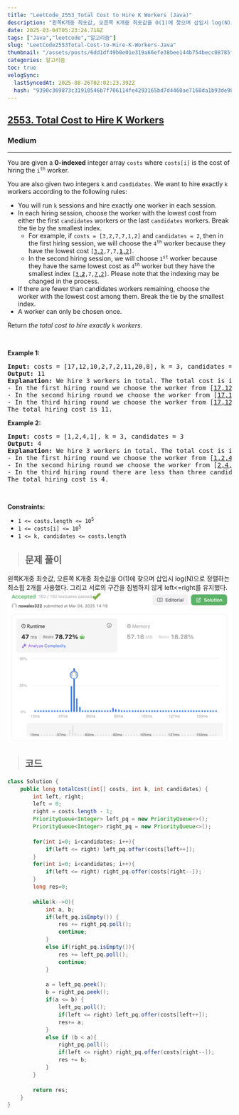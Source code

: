 ```yaml
---
title: "LeetCode_2553_Total Cost to Hire K Workers (Java)"
description: "왼쪽K개중 최솟값, 오른쪽 K개중 최솟값을 O(1)에 찾으며 삽입시 log(N)으로 정렬하는 최소힙 2개를 사용했다. 그리고 서로의 구간을 침범하지 않게 left&lt;=right를 유지했다.}"
date: 2025-03-04T05:23:24.718Z
tags: ["Java","leetcode","알고리즘"]
slug: "LeetCode2553Total-Cost-to-Hire-K-Workers-Java"
thumbnail: "/assets/posts/6dd1df49b0e01e319a66efe38bee144b754becc08785f492594f3a90581c2d1c.png"
categories: 알고리즘
toc: true
velogSync:
  lastSyncedAt: 2025-08-26T02:02:23.392Z
  hash: "9390c369873c31910546b7f706114fe4293165bd7d4460ae7168da1b93de9877"
---
```


<h2><a href="https://leetcode.com/problems/total-cost-to-hire-k-workers">2553. Total Cost to Hire K Workers</a></h2><h3>Medium</h3><hr><p>You are given a <strong>0-indexed</strong> integer array <code>costs</code> where <code>costs[i]</code> is the cost of hiring the <code>i<sup>th</sup></code> worker.</p>

<p>You are also given two integers <code>k</code> and <code>candidates</code>. We want to hire exactly <code>k</code> workers according to the following rules:</p>

<ul>
	<li>You will run <code>k</code> sessions and hire exactly one worker in each session.</li>
	<li>In each hiring session, choose the worker with the lowest cost from either the first <code>candidates</code> workers or the last <code>candidates</code> workers. Break the tie by the smallest index.
	<ul>
		<li>For example, if <code>costs = [3,2,7,7,1,2]</code> and <code>candidates = 2</code>, then in the first hiring session, we will choose the <code>4<sup>th</sup></code> worker because they have the lowest cost <code>[<u>3,2</u>,7,7,<u><strong>1</strong>,2</u>]</code>.</li>
		<li>In the second hiring session, we will choose <code>1<sup>st</sup></code> worker because they have the same lowest cost as <code>4<sup>th</sup></code> worker but they have the smallest index <code>[<u>3,<strong>2</strong></u>,7,<u>7,2</u>]</code>. Please note that the indexing may be changed in the process.</li>
	</ul>
	</li>
	<li>If there are fewer than candidates workers remaining, choose the worker with the lowest cost among them. Break the tie by the smallest index.</li>
	<li>A worker can only be chosen once.</li>
</ul>

<p>Return <em>the total cost to hire exactly </em><code>k</code><em> workers.</em></p>

<p>&nbsp;</p>
<p><strong class="example">Example 1:</strong></p>

<pre>
<strong>Input:</strong> costs = [17,12,10,2,7,2,11,20,8], k = 3, candidates = 4
<strong>Output:</strong> 11
<strong>Explanation:</strong> We hire 3 workers in total. The total cost is initially 0.
- In the first hiring round we choose the worker from [<u>17,12,10,2</u>,7,<u>2,11,20,8</u>]. The lowest cost is 2, and we break the tie by the smallest index, which is 3. The total cost = 0 + 2 = 2.
- In the second hiring round we choose the worker from [<u>17,12,10,7</u>,<u>2,11,20,8</u>]. The lowest cost is 2 (index 4). The total cost = 2 + 2 = 4.
- In the third hiring round we choose the worker from [<u>17,12,10,7,11,20,8</u>]. The lowest cost is 7 (index 3). The total cost = 4 + 7 = 11. Notice that the worker with index 3 was common in the first and last four workers.
The total hiring cost is 11.
</pre>

<p><strong class="example">Example 2:</strong></p>

<pre>
<strong>Input:</strong> costs = [1,2,4,1], k = 3, candidates = 3
<strong>Output:</strong> 4
<strong>Explanation:</strong> We hire 3 workers in total. The total cost is initially 0.
- In the first hiring round we choose the worker from [<u>1,2,4,1</u>]. The lowest cost is 1, and we break the tie by the smallest index, which is 0. The total cost = 0 + 1 = 1. Notice that workers with index 1 and 2 are common in the first and last 3 workers.
- In the second hiring round we choose the worker from [<u>2,4,1</u>]. The lowest cost is 1 (index 2). The total cost = 1 + 1 = 2.
- In the third hiring round there are less than three candidates. We choose the worker from the remaining workers [<u>2,4</u>]. The lowest cost is 2 (index 0). The total cost = 2 + 2 = 4.
The total hiring cost is 4.
</pre>

<p>&nbsp;</p>
<p><strong>Constraints:</strong></p>

<ul>
	<li><code>1 &lt;= costs.length &lt;= 10<sup>5 </sup></code></li>
	<li><code>1 &lt;= costs[i] &lt;= 10<sup>5</sup></code></li>
	<li><code>1 &lt;= k, candidates &lt;= costs.length</code></li>
</ul>

> ## 문제 풀이

왼쪽K개중 최솟값, 오른쪽 K개중 최솟값을 O(1)에 찾으며 삽입시 log(N)으로 정렬하는 최소힙 2개를 사용했다. 그리고 서로의 구간을 침범하지 않게 left<=right를 유지했다.
![](/assets/posts/6dd1df49b0e01e319a66efe38bee144b754becc08785f492594f3a90581c2d1c.png)

> ## 코드

```java
class Solution {
    public long totalCost(int[] costs, int k, int candidates) {
        int left, right;
        left = 0;
        right = costs.length - 1;
        PriorityQueue<Integer> left_pq = new PriorityQueue<>();
        PriorityQueue<Integer> right_pq = new PriorityQueue<>();
         
        for(int i=0; i<candidates; i++){
            if(left <= right) left_pq.offer(costs[left++]);
        }
        for(int i=0; i<candidates; i++){
            if(left <= right) right_pq.offer(costs[right--]);
        }
        long res=0;

        while(k-->0){
            int a, b;
            if(left_pq.isEmpty()) {
                res += right_pq.poll();
                continue;
            }
            else if(right_pq.isEmpty()){
                res += left_pq.poll();
                continue;
            }

            a = left_pq.peek();
            b = right_pq.peek();
            if(a <= b) {
                left_pq.poll();
                if(left <= right) left_pq.offer(costs[left++]);
                res+= a;
            }    
            else if (b < a){
                right_pq.poll();
                if(left <= right) right_pq.offer(costs[right--]);
                res += b;
            }
        }

        return res;
    }
}
```